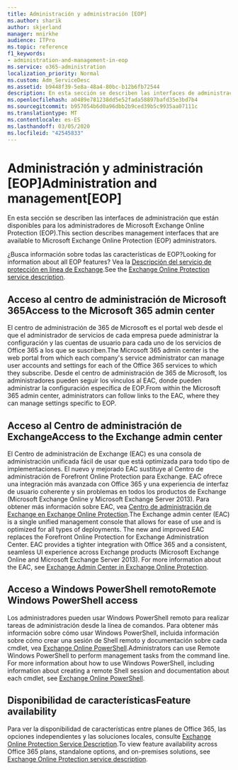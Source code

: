 ```yaml
---
title: Administración y administración [EOP]
ms.author: sharik
author: skjerland
manager: mnirkhe
audience: ITPro
ms.topic: reference
f1_keywords:
- administration-and-management-in-eop
ms.service: o365-administration
localization_priority: Normal
ms.custom: Adm_ServiceDesc
ms.assetid: b9448f39-5e8a-48a4-80bc-b12b6fb72544
description: En esta sección se describen las interfaces de administración que están disponibles para los administradores de Microsoft Exchange Online Protection (EOP).
ms.openlocfilehash: a0489e781238dd5e52fada58897bafd35e3bd7b4
ms.sourcegitcommit: b957054b6d0a96dbb2b9ced39b5c9935aa07111c
ms.translationtype: MT
ms.contentlocale: es-ES
ms.lasthandoff: 03/05/2020
ms.locfileid: "42545833"
---
```

# <a name="administration-and-managementeop"></a><span data-ttu-id="373e2-103">Administración y administración [EOP]</span><span class="sxs-lookup"><span data-stu-id="373e2-103">Administration and management[EOP]</span></span>

<span data-ttu-id="373e2-104">En esta sección se describen las interfaces de administración que están disponibles para los administradores de Microsoft Exchange Online Protection (EOP).</span><span class="sxs-lookup"><span data-stu-id="373e2-104">This section describes management interfaces that are available to Microsoft Exchange Online Protection (EOP) administrators.</span></span>
  
<span data-ttu-id="373e2-105">¿Busca información sobre todas las características de EOP?</span><span class="sxs-lookup"><span data-stu-id="373e2-105">Looking for information about all EOP features?</span></span> <span data-ttu-id="373e2-106">Vea la [Descripción del servicio de protección en línea de Exchange](exchange-online-protection-service-description.md).</span><span class="sxs-lookup"><span data-stu-id="373e2-106">See the [Exchange Online Protection service description](exchange-online-protection-service-description.md).</span></span>
  
## <a name="access-to-the-microsoft-365-admin-center"></a><span data-ttu-id="373e2-107">Acceso al centro de administración de Microsoft 365</span><span class="sxs-lookup"><span data-stu-id="373e2-107">Access to the Microsoft 365 admin center</span></span>

<span data-ttu-id="373e2-108">El centro de administración de 365 de Microsoft es el portal web desde el que el administrador de servicios de cada empresa puede administrar la configuración y las cuentas de usuario para cada uno de los servicios de Office 365 a los que se suscriben.</span><span class="sxs-lookup"><span data-stu-id="373e2-108">The Microsoft 365 admin center is the web portal from which each company's service administrator can manage user accounts and settings for each of the Office 365 services to which they subscribe.</span></span> <span data-ttu-id="373e2-109">Desde el centro de administración de 365 de Microsoft, los administradores pueden seguir los vínculos al EAC, donde pueden administrar la configuración específica de EOP.</span><span class="sxs-lookup"><span data-stu-id="373e2-109">From within the Microsoft 365 admin center, administrators can follow links to the EAC, where they can manage settings specific to EOP.</span></span>
  
## <a name="access-to-the-exchange-admin-center"></a><span data-ttu-id="373e2-110">Acceso al Centro de administración de Exchange</span><span class="sxs-lookup"><span data-stu-id="373e2-110">Access to the Exchange admin center</span></span>

<span data-ttu-id="373e2-p103">El Centro de administración de Exchange (EAC) es una consola de administración unificada fácil de usar que está optimizada para todo tipo de implementaciones. El nuevo y mejorado EAC sustituye al Centro de administración de Forefront Online Protection para Exchange. EAC ofrece una integración más avanzada con Office 365 y una experiencia de interfaz de usuario coherente y sin problemas en todos los productos de Exchange (Microsoft Exchange Online y Microsoft Exchange Server 2013). Para obtener más información sobre EAC, vea [Centro de administración de Exchange en Exchange Online Protection](https://go.microsoft.com/fwlink/p/?LinkId=282381).</span><span class="sxs-lookup"><span data-stu-id="373e2-p103">The Exchange admin center (EAC) is a single unified management console that allows for ease of use and is optimized for all types of deployments. The new and improved EAC replaces the Forefront Online Protection for Exchange Administration Center. EAC provides a tighter integration with Office 365 and a consistent, seamless UI experience across Exchange products (Microsoft Exchange Online and Microsoft Exchange Server 2013). For more information about the EAC, see [Exchange Admin Center in Exchange Online Protection](https://go.microsoft.com/fwlink/p/?LinkId=282381).</span></span>
  
## <a name="remote-windows-powershell-access"></a><span data-ttu-id="373e2-115">Acceso a Windows PowerShell remoto</span><span class="sxs-lookup"><span data-stu-id="373e2-115">Remote Windows PowerShell access</span></span>

 <span data-ttu-id="373e2-p104">Los administradores pueden usar Windows PowerShell remoto para realizar tareas de administración desde la línea de comandos. Para obtener más información sobre cómo usar Windows PowerShell, incluida información sobre cómo crear una sesión de Shell remoto y documentación sobre cada cmdlet, vea [Exchange Online PowerShell](https://go.microsoft.com/fwlink/p/?LinkId=282266).</span><span class="sxs-lookup"><span data-stu-id="373e2-p104">Administrators can use Remote Windows PowerShell to perform management tasks from the command line. For more information about how to use Windows PowerShell, including information about creating a remote Shell session and documentation about each cmdlet, see [Exchange Online PowerShell](https://go.microsoft.com/fwlink/p/?LinkId=282266).</span></span>
  
## <a name="feature-availability"></a><span data-ttu-id="373e2-118">Disponibilidad de características</span><span class="sxs-lookup"><span data-stu-id="373e2-118">Feature availability</span></span>

<span data-ttu-id="373e2-119">Para ver la disponibilidad de características entre planes de Office 365, las opciones independientes y las soluciones locales, consulte [Exchange Online Protection Service Description](exchange-online-protection-service-description.md).</span><span class="sxs-lookup"><span data-stu-id="373e2-119">To view feature availability across Office 365 plans, standalone options, and on-premises solutions, see [Exchange Online Protection service description](exchange-online-protection-service-description.md).</span></span>
  